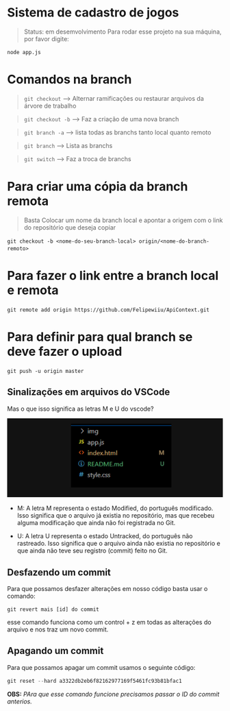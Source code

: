 <h1> Sistema de cadastro de jogos</h1>

> Status: em desemvolvimento
Para rodar esse projeto na sua máquina, por favor digite:

```
node app.js
```

# Comandos na branch

> `git checkout` -->  Alternar ramificações ou restaurar arquivos da árvore de trabalho

> `git checkout -b` --> Faz a criação de uma nova branch

> `git branch -a` --> lista todas as branchs tanto local quanto remoto

> `git branch` --> Lista as branchs

> `git switch` --> Faz a troca de branchs

# Para criar uma cópia da branch remota

> Basta Colocar um nome da branch local e apontar a origem com o link do repositório que deseja copiar

`git checkout -b <nome-do-seu-branch-local> origin/<nome-do-branch-remoto>`

# Para fazer o link entre a branch local e remota

`git remote add origin https://github.com/Felipewiiu/ApiContext.git`

# Para definir para qual branch se deve fazer o upload

`git push -u origin master`

## Sinalizações em arquivos do VSCode

Mas o que isso significa as letras M e U do vscode?

![alt text](image.png)

+ M: A letra M representa o estado Modified, do português modificado. Isso significa que o arquivo já existia no repositório, mas que recebeu alguma modificação que ainda não foi registrada no Git.

+ U: A letra U representa o estado Untracked, do português não rastreado. Isso significa que o arquivo ainda não existia no repositório e que ainda não teve seu registro (commit) feito no Git.

## Desfazendo um commit

Para que possamos desfazer alterações em nosso código basta usar o comando: 

````
git revert mais [id] do commit

````
esse comando funciona como um control + z em todas as alterações do arquivo e nos traz um novo commit.

## Apagando um commit

Para que possamos apagar um commit usamos o seguinte código:

````javascript
git reset --hard a3322db2eb6f82162977169f5461fc93b81bfac1

````

**OBS:** _PAra que esse comando funcione precisamos passar o ID do commit anterios._













